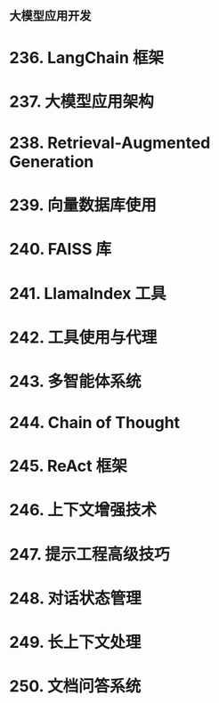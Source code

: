 ## 大模型应用开发

  

# 236. LangChain 框架

# 237. 大模型应用架构

# 238. Retrieval-Augmented Generation

# 239. 向量数据库使用

# 240. FAISS 库

# 241. LlamaIndex 工具

# 242. 工具使用与代理

# 243. 多智能体系统

# 244. Chain of Thought

# 245. ReAct 框架

# 246. 上下文增强技术

# 247. 提示工程高级技巧

# 248. 对话状态管理

# 249. 长上下文处理

# 250. 文档问答系统